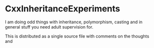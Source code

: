 CxxInheritanceExperiments
=========================

I am doing odd things with inheritance, polymorphism, casting and in general stuff you need adult supervision for.

This is distributed as a single source file with comments on the thoughts and 

